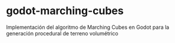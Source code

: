 # godot-marching-cubes

Implementación del algoritmo de Marching Cubes en Godot para la generación procedural de terreno volumétrico
